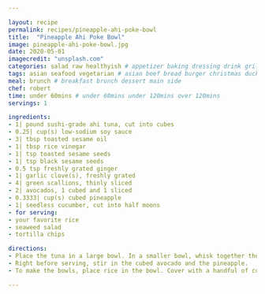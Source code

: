 ```yaml
---

layout: recipe
permalink: recipes/pineapple-ahi-poke-bowl 
title:  "Pineapple Ahi Poke Bowl"
image: pineapple-ahi-poke-bowl.jpg 
date: 2020-05-01
imagecredit: "unsplash.com" 
categories: salad raw healthyish # appetizer baking dressing drink grill healthyish marinade oven pickling quick raw salad sandwich sauce snack soup
tags: asian seafood vegetarian # asian beef bread burger christmas duck french fruit indian italian mexican nuts pasta pork poultry rice seafood thanksgiving vegetarian
meal: brunch # breakfast brunch dessert main side
chef: robert 
time: under 60mins # under 60mins under 120mins over 120mins
servings: 1 

ingredients:
- 1| pound sushi-grade ahi tuna, cut into cubes
- 0.25| cup(s) low-sodium soy sauce
- 3| tbsp toasted sesame oil
- 1| tbsp rice vinegar
- 1| tsp toasted sesame seeds
- 1| tsp black sesame seeds
- 0.5 tsp freshly grated ginger
- 1| garlic clove(s), freshly grated
- 4| green scallions, thinly sliced
- 2| avocados, 1 cubed and 1 sliced
- 0.3333| cup(s) cubed pineapple
- 1| seedless cucumber, cut into half moons
- for serving:
- your favorite rice
- seaweed salad
- tortilla chips

directions:
- Place the tuna in a large bowl. In a smaller bowl, whisk together the soy sauce, oil, vinegar, sesame seeds, ginger and garlic. Pour over the tuna and toss to coat. Stir in the green onion. - Cover the bowl with plastic wrap and place it in the fridge to chill for 10 minutes.
- Right before serving, stir in the cubed avocado and the pineapple.
- To make the bowls, place rice in the bowl. Cover with a handful of cucumbers *I like to toss mine in toasted sesame oil*, seaweed salad, extra sliced avocado, and a big scoop of the tuna and marinade. Top with extra sesame seeds. This is wonderful eaten with tortilla chips!

--- 
```

